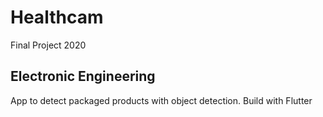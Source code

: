 # Healthcam

Final Project 2020

## Electronic Engineering

App to detect packaged products with object detection. 
Build with Flutter
